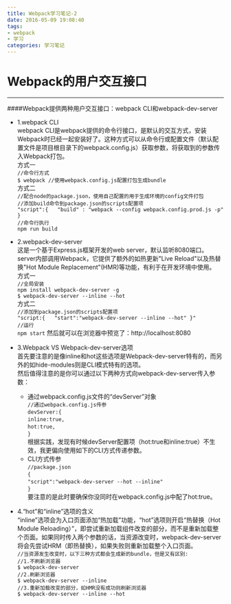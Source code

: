 ```yaml
---
title: Webpack学习笔记-2
date: 2016-05-09 19:08:40
tags:
- webpack
- 学习
categories: 学习笔记 
---
```

# Webpack的用户交互接口
---
####Webpack提供两种用户交互接口：webpack CLI和webpack-dev-server
- 1.webpack CLI   
 webpack CLI是webpack提供的命令行接口，是默认的交互方式，安装Webpack时已经一起安装好了。这种方式可以从命令行或配置文件（默认配置文件是项目根目录下的webpack.config.js）获取参数，将获取到的参数传入Webpack打包。   
    方式一  
	`//命令行方式`  
	`$ webpack //使用webpack.config.js配置打包生成bundle`  
	方式二  
    `//配合node的package.json，使用自己配置的用于生成环境的config文件打包`  
	`//添加build命令到package.json的scripts配置项`  
	`"script":{  
	"build" : "webpack --config webpack.config.prod.js -p"  
	}`   
	`//命令行执行`  
	`npm run build`

-  2.webpack-dev-server   
这是一个基于Express.js框架开发的web server，默认监听8080端口。server内部调用Webpack，它提供了额外的如热更新"Live Reload"以及热替换"Hot Module Replacement"(HMR)等功能，有利于在开发环境中使用。  
	方式一  
	`//全局安装`  
	`npm install webpack-dev-server -g`  
	`$ webpack-dev-server --inline --hot`  
	方式二  
	`//添加到package.json的scripts配置项`  
	`"script:{  
	"start":"webpack-dev-server --inline --hot"
	}"`  
	`//运行`  
	`npm start`
	然后就可以在浏览器中预览了：http://localhost:8080
-  3.Webpack VS Webpack-dev-server选项  
	首先要注意的是像inline和hot这些选项是Webpack-dev-server特有的，而另外的如hide-modules则是CLI模式特有的选项。  
	然后值得注意的是你可以通过以下两种方式向webpack-dev-server传入参数：  
	+ 通过webpack.config.js文件的“devServer”对象  
	`//通过webpack.config.js传参`  
	`devServer:{`  
		`inline:true,`  
		`hot:true,`  
	`}`	   
	根据实践，发现有时候devServer配置项（hot:true和inline:true）不生效，我更偏向使用如下的CLI方式传递参数。
	+ CLI方式传参  
	`//package.json`  
	`{`  
		`"script":"webpack-dev-server --hot --inline"`  
	`}`  
	要注意的是此时要确保你没同时在webpack.config.js中配了hot:true。
-  4.“hot”和“inline”选项的含义  
	“inline”选项会为入口页面添加“热加载”功能，“hot”选项则开启“热替换（Hot Module Reloading）”，即尝试重新加载组件改变的部分，而不是重新加载整个页面。如果同时传入两个参数的话，当资源改变时，webpack-dev-server将会先尝试HRM（即热替换），如果失败则重新加载整个入口页面。  
	`//当资源发生改变时，以下三种方式都会生成新的bundle，但是又有区别:`  
	`//1.不刷新浏览器`  
	`$ webpack-dev-server`  
	`//2.刷新浏览器`  
	`$ webpack-dev-server --inline`  
	`//3.重新加载改变的部分，如HMR没有成功则刷新浏览器`  
	`$ webpack-dev-server --inline --hot`

